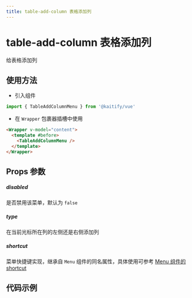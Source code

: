 ```yaml
---
title: table-add-column 表格添加列
---
```


# table-add-column 表格添加列

给表格添加列

## 使用方法

- 引入组件

```ts
import { TableAddColumnMenu } from '@kaitify/vue'
```

- 在 `Wrapper` 包裹器插槽中使用

```html
<Wrapper v-model="content">
  <template #before>
    <TableAddColumnMenu />
  </template>
</Wrapper>
```

## Props 参数

##### disabled <Badge type="danger" text="boolean" />

是否禁用该菜单，默认为 `false`

##### type <Badge type="danger" text="'left' | 'right'" />

在当前光标所在列的左侧还是右侧添加列

##### shortcut <Badge type="danger" text="(e: KeyboardEvent) => boolean" />

菜单快捷键实现，继承自 `Menu` 组件的同名属性，具体使用可参考 [Menu 组件的 shortcut](/guide/menu#shortcut)

## 代码示例

<Wrapper :dark="isDark" v-model="content" placeholder="输入内容..." style="width:100%;height:200px;">
  <template #before>
    <div style="margin-bottom:10px;">
      <TableAddColumnMenu type="left" />
      <TableAddColumnMenu type="right" />
    </div>
  </template>
</Wrapper>

<script lang="ts" setup>
import { useData } from 'vitepress'
import { Wrapper, TableAddColumnMenu } from '../../../lib/kaitify-vue.es.js'
import { ref } from 'vue'
const { isDark } = useData()
const content = ref('<table><tr><td><br></td><td><br></td><td><br></td></tr><tr><td><br></td><td><br></td><td><br></td></tr><tr><td><br></td><td><br></td><td><br></td></tr></table>')
</script>
